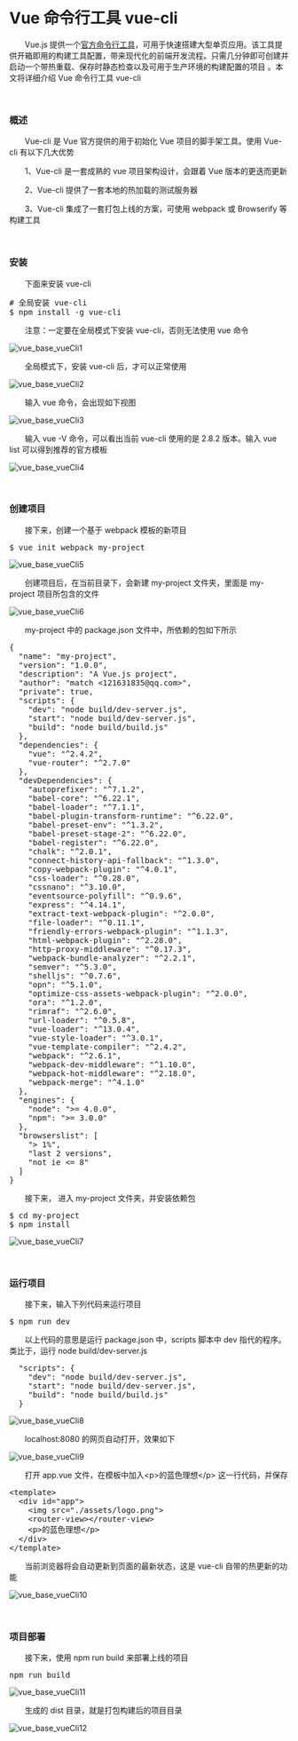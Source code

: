 # Vue 命令行工具 vue-cli

&emsp;&emsp;Vue.js 提供一个[官方命令行工具](https://github.com/vuejs/vue-cli)，可用于快速搭建大型单页应用。该工具提供开箱即用的构建工具配置，带来现代化的前端开发流程。只需几分钟即可创建并启动一个带热重载、保存时静态检查以及可用于生产环境的构建配置的项目&nbsp;。本文将详细介绍 Vue 命令行工具 vue-cli

&nbsp;

### 概述

&emsp;&emsp;Vue-cli 是 Vue 官方提供的用于初始化 Vue 项目的脚手架工具。使用 Vue-cli 有以下几大优势

&emsp;&emsp;1、Vue-cli 是一套成熟的 vue 项目架构设计，会跟着 Vue 版本的更迭而更新

&emsp;&emsp;2、Vue-cli 提供了一套本地的热加载的测试服务器

&emsp;&emsp;3、Vue-cli 集成了一套打包上线的方案，可使用 webpack 或 Browserify 等构建工具

&nbsp;

### 安装

&emsp;&emsp;下面来安装 vue-cli

<div>
<pre># 全局安装 vue-cli
$ npm install -g vue-cli</pre>
</div>

&emsp;&emsp;注意：一定要在全局模式下安装 vue-cli，否则无法使用 vue 命令

![vue_base_vueCli1](https://pic.xiaohuochai.site/blog/vue_base_vueCli1.png)

&emsp;&emsp;全局模式下，安装 vue-cli 后，才可以正常使用

![vue_base_vueCli2](https://pic.xiaohuochai.site/blog/vue_base_vueCli2.png)

&emsp;&emsp;输入 vue 命令，会出现如下视图

![vue_base_vueCli3](https://pic.xiaohuochai.site/blog/vue_base_vueCli3.png)

&emsp;&emsp;输入 vue -V 命令，可以看出当前 vue-cli 使用的是 2.8.2 版本。输入 vue list 可以得到推荐的官方模板

![vue_base_vueCli4](https://pic.xiaohuochai.site/blog/vue_base_vueCli4.png)

&nbsp;

### 创建项目

&emsp;&emsp;接下来，创建一个基于 webpack 模板的新项目

<div>
<pre>$ vue init webpack my-project</pre>
</div>

![vue_base_vueCli5](https://pic.xiaohuochai.site/blog/vue_base_vueCli5.png)

&emsp;&emsp;创建项目后，在当前目录下，会新建 my-project 文件夹，里面是 my-project 项目所包含的文件

![vue_base_vueCli6](https://pic.xiaohuochai.site/blog/vue_base_vueCli6.png)

&emsp;&emsp;my-project 中的 package.json 文件中，所依赖的包如下所示

<div>
<pre>{
  "name": "my-project",
  "version": "1.0.0",
  "description": "A Vue.js project",
  "author": "match &lt;121631835@qq.com&gt;",
  "private": true,
  "scripts": {
    "dev": "node build/dev-server.js",
    "start": "node build/dev-server.js",
    "build": "node build/build.js"
  },
  "dependencies": {
    "vue": "^2.4.2",
    "vue-router": "^2.7.0"
  },
  "devDependencies": {
    "autoprefixer": "^7.1.2",
    "babel-core": "^6.22.1",
    "babel-loader": "^7.1.1",
    "babel-plugin-transform-runtime": "^6.22.0",
    "babel-preset-env": "^1.3.2",
    "babel-preset-stage-2": "^6.22.0",
    "babel-register": "^6.22.0",
    "chalk": "^2.0.1",
    "connect-history-api-fallback": "^1.3.0",
    "copy-webpack-plugin": "^4.0.1",
    "css-loader": "^0.28.0",
    "cssnano": "^3.10.0",
    "eventsource-polyfill": "^0.9.6",
    "express": "^4.14.1",
    "extract-text-webpack-plugin": "^2.0.0",
    "file-loader": "^0.11.1",
    "friendly-errors-webpack-plugin": "^1.1.3",
    "html-webpack-plugin": "^2.28.0",
    "http-proxy-middleware": "^0.17.3",
    "webpack-bundle-analyzer": "^2.2.1",
    "semver": "^5.3.0",
    "shelljs": "^0.7.6",
    "opn": "^5.1.0",
    "optimize-css-assets-webpack-plugin": "^2.0.0",
    "ora": "^1.2.0",
    "rimraf": "^2.6.0",
    "url-loader": "^0.5.8",
    "vue-loader": "^13.0.4",
    "vue-style-loader": "^3.0.1",
    "vue-template-compiler": "^2.4.2",
    "webpack": "^2.6.1",
    "webpack-dev-middleware": "^1.10.0",
    "webpack-hot-middleware": "^2.18.0",
    "webpack-merge": "^4.1.0"
  },
  "engines": {
    "node": "&gt;= 4.0.0",
    "npm": "&gt;= 3.0.0"
  },
  "browserslist": [
    "&gt; 1%",
    "last 2 versions",
    "not ie &lt;= 8"
  ]
}</pre>
</div>

&emsp;&emsp;接下来， 进入 my-project 文件夹，并安装依赖包

<div>
<pre>$ cd my-project
$ npm install</pre>
</div>

![vue_base_vueCli7](https://pic.xiaohuochai.site/blog/vue_base_vueCli7.png)

&nbsp;

### 运行项目

&emsp;&emsp;接下来，输入下列代码来运行项目

<div>
<pre>$ npm run dev</pre>
</div>

&emsp;&emsp;以上代码的意思是运行 package.json 中，scripts 脚本中 dev 指代的程序。类比于，运行 node build/dev-server.js

<div>
<pre>  "scripts": {
    "dev": "node build/dev-server.js",
    "start": "node build/dev-server.js",
    "build": "node build/build.js"
  }</pre>
</div>

![vue_base_vueCli8](https://pic.xiaohuochai.site/blog/vue_base_vueCli8.png)

&emsp;&emsp;localhost:8080 的网页自动打开，效果如下

![vue_base_vueCli9](https://pic.xiaohuochai.site/blog/vue_base_vueCli9.png)

&emsp;&emsp;打开 app.vue 文件，在模板中加入&lt;p&gt;的蓝色理想&lt;/p&gt;&nbsp;这一行代码，并保存

<div>
<pre>&lt;template&gt;
  &lt;div id="app"&gt;
    &lt;img src="./assets/logo.png"&gt;
    &lt;router-view&gt;&lt;/router-view&gt;
    &lt;p&gt;的蓝色理想&lt;/p&gt;
  &lt;/div&gt;
&lt;/template&gt;</pre>
</div>

&emsp;&emsp;当前浏览器将会自动更新到页面的最新状态，这是 vue-cli 自带的热更新的功能

![vue_base_vueCli10](https://pic.xiaohuochai.site/blog/vue_base_vueCli10.png)

&nbsp;

### 项目部署

&emsp;&emsp;接下来，使用 npm run build 来部署上线的项目

<div>
<pre>npm run build</pre>
</div>

![vue_base_vueCli11](https://pic.xiaohuochai.site/blog/vue_base_vueCli11.png)

&emsp;&emsp;生成的 dist 目录，就是打包构建后的项目目录

![vue_base_vueCli12](https://pic.xiaohuochai.site/blog/vue_base_vueCli12.png)
